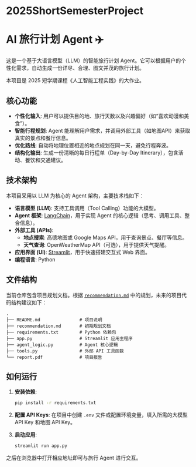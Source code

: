 # 2025ShortSemesterProject
# AI 旅行计划 Agent ✈️

这是一个基于大语言模型（LLM）的智能旅行计划 Agent。它可以根据用户的个性化需求，自动生成一份详尽、合理、图文并茂的旅行计划。

本项目是 2025 短学期课程《人工智能工程实践》的大作业。

## 核心功能

- **个性化输入**: 用户可以提供目的地、旅行天数以及兴趣偏好（如“喜欢动漫和美食”）。
- **智能行程规划**: Agent 能理解用户需求，并调用外部工具（如地图API）来获取真实的景点和餐厅信息。
- **优化路线**: 自动将地理位置相近的地点规划在同一天，避免行程奔波。
- **结构化输出**: 生成一份清晰的每日行程单（Day-by-Day Itinerary），包含活动、餐饮和交通建议。

## 技术架构

本项目采用以 LLM 为核心的 Agent 架构，主要技术栈如下：

- **语言模型 (LLM)**: 支持工具调用（Tool Calling）功能的大模型。
- **Agent 框架**: [LangChain](https://www.langchain.com/)，用于实现 Agent 的核心逻辑（思考、调用工具、整合信息）。
- **外部工具 (APIs)**:
  - **地点搜索**: 高德地图或 Google Maps API，用于查询景点、餐厅等信息。
  - **天气查询**: OpenWeatherMap API（可选），用于提供天气提醒。
- **应用界面 (UI)**: [Streamlit](https://streamlit.io/)，用于快速搭建交互式 Web 界面。
- **编程语言**: Python

## 文件结构

当前仓库包含项目规划文档。根据 [`recommendation.md`](recommendation.md) 中的规划，未来的项目代码结构建议如下：

```
.
├── README.md               # 项目说明
├── recommendation.md       # 初期规划文档
├── requirements.txt        # Python 依赖包
├── app.py                  # Streamlit 应用主程序
├── agent_logic.py          # Agent 核心逻辑
├── tools.py                # 外部 API 工具函数
└── report.pdf              # 项目报告
```

## 如何运行

1.  **安装依赖**:
    ```bash
    pip install -r requirements.txt
    ```

2.  **配置 API Keys**:
    在项目中创建 `.env` 文件或配置环境变量，填入所需的大模型 API Key 和地图 API Key。

3.  **启动应用**:
    ```bash
    streamlit run app.py
    ```

之后在浏览器中打开相应地址即可与旅行 Agent 进行交互。
